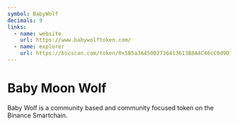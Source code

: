 ```yaml
---
symbol: BabyWolf
decimals: 9
links:
  - name: website
    url: https://www.babywolftoken.com/
  - name: explorer
    url: https://bscscan.com/token/0x5B5a3A45002736413613B8A4C46cC0d9D1D6F4Ae
---
```


# Baby Moon Wolf

Baby Wolf is a community based and community focused token on the Binance Smartchain.
